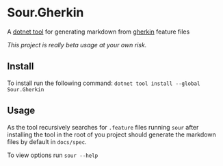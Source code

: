 # Sour.Gherkin

A [dotnet tool](https://docs.microsoft.com/en-us/dotnet/core/tools/global-tools) for generating markdown from [gherkin](https://cucumber.io/docs/gherkin/) feature files

*This project is really beta usage at your own risk.*

## Install

To install run the following command: `dotnet tool install --global Sour.Gherkin`

## Usage

As the tool recursively searches for `.feature` files running `sour` after installing the tool in the root of you project should generate the markdown files by default in `docs/spec`.

To view options run `sour --help`

